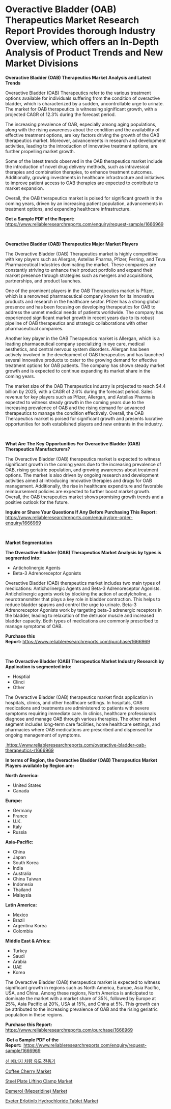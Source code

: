 <p><h1>Overactive Bladder (OAB) Therapeutics Market Research Report Provides thorough Industry Overview, which offers an In-Depth Analysis of Product Trends and New Market Divisions</h1></p><p><strong>Overactive Bladder (OAB) Therapeutics Market Analysis and Latest Trends</strong></p>
<p><p>Overactive Bladder (OAB) Therapeutics refer to the various treatment options available for individuals suffering from the condition of overactive bladder, which is characterized by a sudden, uncontrollable urge to urinate. The market for OAB therapeutics is witnessing significant growth, with a projected CAGR of 12.3% during the forecast period. </p><p>The increasing prevalence of OAB, especially among aging populations, along with the rising awareness about the condition and the availability of effective treatment options, are key factors driving the growth of the OAB therapeutics market. Moreover, advancements in research and development activities, leading to the introduction of innovative treatment options, are further propelling market growth.</p><p>Some of the latest trends observed in the OAB therapeutics market include the introduction of novel drug delivery methods, such as intravesical therapies and combination therapies, to enhance treatment outcomes. Additionally, growing investments in healthcare infrastructure and initiatives to improve patient access to OAB therapies are expected to contribute to market expansion.</p><p>Overall, the OAB therapeutics market is poised for significant growth in the coming years, driven by an increasing patient population, advancements in treatment options, and expanding healthcare infrastructure.</p></p>
<p><strong>Get a Sample PDF of the Report:&nbsp;</strong> <a href="https://www.reliableresearchreports.com/enquiry/request-sample/1666969">https://www.reliableresearchreports.com/enquiry/request-sample/1666969</a></p>
<p>&nbsp;</p>
<p><strong>Overactive Bladder (OAB) Therapeutics Major Market Players</strong></p>
<p><p>The Overactive Bladder (OAB) Therapeutics market is highly competitive with key players such as Allergan, Astellas Pharma, Pfizer, Ferring, and Teva Pharmaceutical Industries dominating the market. These companies are constantly striving to enhance their product portfolio and expand their market presence through strategies such as mergers and acquisitions, partnerships, and product launches. </p><p>One of the prominent players in the OAB Therapeutics market is Pfizer, which is a renowned pharmaceutical company known for its innovative products and research in the healthcare sector. Pfizer has a strong global presence and has been focusing on developing therapeutics for OAB to address the unmet medical needs of patients worldwide. The company has experienced significant market growth in recent years due to its robust pipeline of OAB therapeutics and strategic collaborations with other pharmaceutical companies.</p><p>Another key player in the OAB Therapeutics market is Allergan, which is a leading pharmaceutical company specializing in eye care, medical aesthetics, and central nervous system disorders. Allergan has been actively involved in the development of OAB therapeutics and has launched several innovative products to cater to the growing demand for effective treatment options for OAB patients. The company has shown steady market growth and is expected to continue expanding its market share in the coming years.</p><p>The market size of the OAB Therapeutics industry is projected to reach $4.4 billion by 2025, with a CAGR of 2.6% during the forecast period. Sales revenue for key players such as Pfizer, Allergan, and Astellas Pharma is expected to witness steady growth in the coming years due to the increasing prevalence of OAB and the rising demand for advanced therapeutics to manage the condition effectively. Overall, the OAB Therapeutics market is poised for significant growth and presents lucrative opportunities for both established players and new entrants in the industry.</p></p>
<p>&nbsp;</p>
<p><strong>What Are The Key Opportunities For Overactive Bladder (OAB) Therapeutics Manufacturers?</strong></p>
<p><p>The Overactive Bladder (OAB) therapeutics market is expected to witness significant growth in the coming years due to the increasing prevalence of OAB, rising geriatric population, and growing awareness about treatment options. The market is also driven by ongoing research and development activities aimed at introducing innovative therapies and drugs for OAB management. Additionally, the rise in healthcare expenditure and favorable reimbursement policies are expected to further boost market growth. Overall, the OAB therapeutics market shows promising growth trends and a positive outlook for the future.</p></p>
<p><strong>Inquire or Share Your Questions If Any Before Purchasing This Report:</strong> <a href="https://www.reliableresearchreports.com/enquiry/pre-order-enquiry/1666969">https://www.reliableresearchreports.com/enquiry/pre-order-enquiry/1666969</a></p>
<p>&nbsp;</p>
<p><strong>Market Segmentation</strong></p>
<p><strong>The Overactive Bladder (OAB) Therapeutics Market Analysis by types is segmented into:</strong></p>
<p><ul><li>Anticholinergic Agents</li><li>Beta-3 Adrenoreceptor Agonists</li></ul></p>
<p><p>Overactive Bladder (OAB) therapeutics market includes two main types of medications: Anticholinergic Agents and Beta-3 Adrenoreceptor Agonists. Anticholinergic agents work by blocking the action of acetylcholine, a neurotransmitter that plays a key role in bladder contraction. This helps to reduce bladder spasms and control the urge to urinate. Beta-3 Adrenoreceptor Agonists work by targeting beta-3 adrenergic receptors in the bladder, leading to relaxation of the detrusor muscle and increased bladder capacity. Both types of medications are commonly prescribed to manage symptoms of OAB.</p></p>
<p><strong>Purchase this Report:&nbsp;</strong><a href="https://www.reliableresearchreports.com/purchase/1666969">https://www.reliableresearchreports.com/purchase/1666969</a></p>
<p>&nbsp;</p>
<p><strong>The Overactive Bladder (OAB) Therapeutics Market Industry Research by Application is segmented into:</strong></p>
<p><ul><li>Hosptial</li><li>Clinci</li><li>Other</li></ul></p>
<p><p>The Overactive Bladder (OAB) therapeutics market finds application in hospitals, clinics, and other healthcare settings. In hospitals, OAB medications and treatments are administered to patients with severe symptoms requiring immediate care. In clinics, healthcare professionals diagnose and manage OAB through various therapies. The other market segment includes long-term care facilities, home healthcare settings, and pharmacies where OAB medications are prescribed and dispensed for ongoing management of symptoms.</p></p>
<p><a href="https://www.reliableresearchreports.com/overactive-bladder-oab-therapeutics-r1666969">&nbsp;https://www.reliableresearchreports.com/overactive-bladder-oab-therapeutics-r1666969</a></p>
<p><strong>In terms of Region, the Overactive Bladder (OAB) Therapeutics Market Players available by Region are:</strong></p>
<p>
    <p> <strong> North America: </strong>
        <ul>
            <li>United States</li>
            <li>Canada</li>
        </ul>
        </p> 
    <p> <strong> Europe: </strong>
        <ul>
            <li>Germany</li>
            <li>France</li>
            <li>U.K.</li>
            <li>Italy</li>
            <li>Russia</li>
        </ul>
        </p> 
    <p> <strong> Asia-Pacific: </strong>
        <ul>
            <li>China</li>
            <li>Japan</li>
            <li>South Korea</li>
            <li>India</li>
            <li>Australia</li>
            <li>China Taiwan</li>
            <li>Indonesia</li>
            <li>Thailand</li>
            <li>Malaysia</li>
        </ul>
        </p> 
    <p> <strong> Latin America: </strong>
        <ul>
            <li>Mexico</li>
            <li>Brazil</li>
            <li>Argentina Korea</li>
            <li>Colombia</li>
        </ul>
        </p> 
    <p> <strong> Middle East & Africa: </strong>
        <ul>
            <li>Turkey</li>
            <li>Saudi</li>
            <li>Arabia</li>
            <li>UAE</li>
            <li>Korea</li>
        </ul>
    </p>
    </p>
<p><p>The Overactive Bladder (OAB) therapeutics market is expected to witness significant growth in regions such as North America, Europe, Asia Pacific, USA, and China. Among these regions, North America is anticipated to dominate the market with a market share of 35%, followed by Europe at 25%, Asia Pacific at 20%, USA at 15%, and China at 5%. This growth can be attributed to the increasing prevalence of OAB and the rising geriatric population in these regions.</p></p>
<p><strong>Purchase this Report: </strong><a href="https://www.reliableresearchreports.com/purchase/1666969">https://www.reliableresearchreports.com/purchase/1666969</a></p>
<p>&nbsp;<strong>Get a Sample PDF of the Report:&nbsp;&nbsp;</strong><a href="https://www.reliableresearchreports.com/enquiry/request-sample/1666969">https://www.reliableresearchreports.com/enquiry/request-sample/1666969</a></p>
<p><strong></strong></p>
<p><p><a href="https://github.com/WilburKihn5676/Market-Research-Report-List-3/blob/main/812713985261.md">신 에너지 차량 유도 전동기</a></p><p><a href="https://www.linkedin.com/pulse/coffee-cherry-market-size-segmentation-trends-growth-analysis-aelof?trackingId=W16M2XL4RwivE288btbyQg%3D%3D">Coffee Cherry Market</a></p><p><a href="https://medium.com/@keith.sutherland8067/insights-into-the-steel-plate-lifting-clamp-market-market-players-market-size-geographical-529d0de19e9c">Steel Plate Lifting Clamp Market</a></p><p><a href="https://github.com/philipWlf74/Market-Research-Report-List-1/blob/main/demerol-meperidine-market.md">Demerol (Meperidine) Market</a></p><p><a href="https://github.com/topanyudistiraadinugraha/Market-Research-Report-List-1/blob/main/exeter-erlotinib-hydrochloride-tablet-market.md">Exeter Erlotinib Hydrochloride Tablet Market</a></p></p>